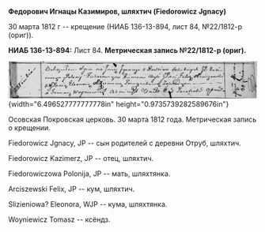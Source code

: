 **Федорович Игнацы Казимиров, шляхтич (Fiedorowicz Jgnacy)**

30 марта 1812 г -- крещение (НИАБ 136-13-894, лист 84, №22/1812-р
(ориг)).

**НИАБ 136-13-894:** Лист 84. **Метрическая запись №22/1812-р (ориг).**

![](./media/413cf7ed814bae1a98012690b2c1c5df937dc2af.png){width="6.496527777777778in"
height="0.9735739282589676in"}

Осовская Покровская церковь. 30 марта 1812 года. Метрическая запись о
крещении.

Fiedorowicz Jgnacy, JP -- сын родителей с деревни Отруб, шляхтич.

Fiedorowicz Kazimerz, JP -- отец, шляхтич.

Fiedorowiczowa Polonija, JP -- мать, шляхтянка.

Arciszewski Felix, JP -- кум, шляхтич.

Slizieniowa? Eleonora, WJP -- кума, шляхтянка.

Woyniewicz Tomasz -- ксёндз.

